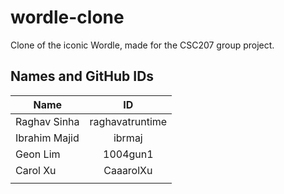 # wordle-clone
Clone of the iconic Wordle, made for the CSC207 group project.

## Names and GitHub IDs
| Name          |       ID        |
|---------------|:---------------:|
| Raghav Sinha  | raghavatruntime |
| Ibrahim Majid |     ibrmaj      |
| Geon Lim      |    1004gun1     |
| Carol Xu      |    CaaarolXu    |
|               |                 |
